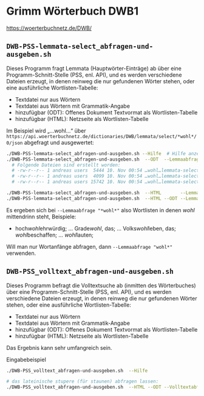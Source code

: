 # Grimm Wörterbuch DWB1

https://woerterbuchnetz.de/DWB/

## `DWB-PSS-lemmata-select_abfragen-und-ausgeben.sh`

Dieses Programm fragt Lemmata (Hauptwörter-Einträge) ab über eine Programm-Schnitt-Stelle (PSS, enl. API), und es werden verschiedene Dateien erzeugt, in denen reinweg die nur gefundenen Wörter stehen, oder eine ausführliche Wortlisten-Tabelle:
- Textdatei nur aus Wörtern
- Textdatei aus Wörtern mit Grammatik-Angabe
- hinzufügbar (ODT): Offenes Dokument Textvormat als Wortlisten-Tabelle 
- hinzufügbar (HTML): Netzseite als Wortlisten-Tabelle

Im Beispiel wird „…wohl…“ über `https://api.woerterbuchnetz.de/dictionaries/DWB/lemmata/select/*wohl*/0/json` abgefragt und ausgewertet:

```bash
./DWB-PSS-lemmata-select_abfragen-und-ausgeben.sh --Hilfe  # Hilfe anzeigen lassen mit allen Wahlmöglichkeiten (Optionen)
./DWB-PSS-lemmata-select_abfragen-und-ausgeben.sh  --ODT  --Lemmaabfrage "*wohl*"
  # Folgende Dateien sind erstellt worden:
  # -rw-r--r-- 1 andreas users  5444 10. Nov 00:54 …wohl…lemmata-select-DWB-20221110-utf8_nur-Wörter+gram.txt
  # -rw-r--r-- 1 andreas users  4099 10. Nov 00:54 …wohl…lemmata-select-DWB-20221110-utf8_nur-Wörter.txt
  # -rw-r--r-- 1 andreas users 15742 10. Nov 00:54 …wohl…lemmata-select-DWB-20221110_Wortliste+gram.odt

./DWB-PSS-lemmata-select_abfragen-und-ausgeben.sh  --HTML       --Lemmaabfrage "*wohl*"
./DWB-PSS-lemmata-select_abfragen-und-ausgeben.sh  --HTML --ODT --Lemmaabfrage "*wohl*"
```
Es ergeben sich bei `--Lemmaabfrage "*wohl*"` also Wortlisten in denen _wohl_ mittendrinn steht, Beispiele:

- hoch*wohl*ehrwürdig; … Grade*wohl*, das; … Volks*wohl*leben, das; *wohl*beschaffen; … *wohl*lauten;

Will man nur Wortanfänge abfragen, dann `--Lemmaabfrage "wohl*"` verwenden.

## `DWB-PSS_volltext_abfragen-und-ausgeben.sh`

Dieses Programm befragt die Volltextsuche ab (inmitten des Wörterbuches) über eine Programm-Schnitt-Stelle (PSS, enl. API), und es werden verschiedene Dateien erzeugt, in denen reinweg die nur gefundenen Wörter stehen, oder eine ausführliche Wortlisten-Tabelle:

- Textdatei nur aus Wörtern
- Textdatei aus Wörtern mit Grammatik-Angabe
- hinzufügbar (ODT): Offenes Dokument Textvormat als Wortlisten-Tabelle 
- hinzufügbar (HTML): Netzseite als Wortlisten-Tabelle

Das Ergebnis kann sehr umfangreich sein.

Eingabebeispiel
```bash
./DWB-PSS_volltext_abfragen-und-ausgeben.sh  --Hilfe

# das lateinische stupere (für staunen) abfragen lassen:
./DWB-PSS_volltext_abfragen-und-ausgeben.sh  --HTML --ODT --Volltextabfrage "stupere" 
```
